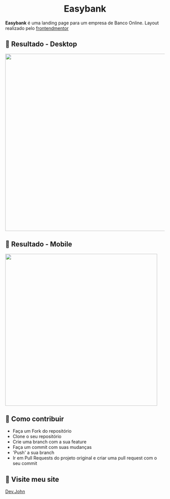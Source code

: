 <h1 align="center">Easybank</h1>

**Easybank** é uma landing page para um empresa de Banco Online. Layout realizado pelo [frontendmentor](https://www.frontendmentor.io/challenges/easybank-landing-page-WaUhkoDN)

## :rocket: Resultado - Desktop

<img width='560px' src="./public/assets/images/toReadme/easybank-desktop.gif">

## :rocket: Resultado - Mobile

<img width='480px' src="./public/assets/images/toReadme/easybank-mobile.gif">


## :link: Como contribuir 

- Faça um Fork do repositório
- Clone o seu repositório
- Crie uma branch com a sua feature
- Faça um commit com suas mudanças
- 'Push' a sua branch
- Ir em Pull Requests do projeto original e criar uma pull request com o seu commit

## :link: Visite meu site

[Dev.John](https://jhonsilva17.github.io/portfolio-devjohn/)